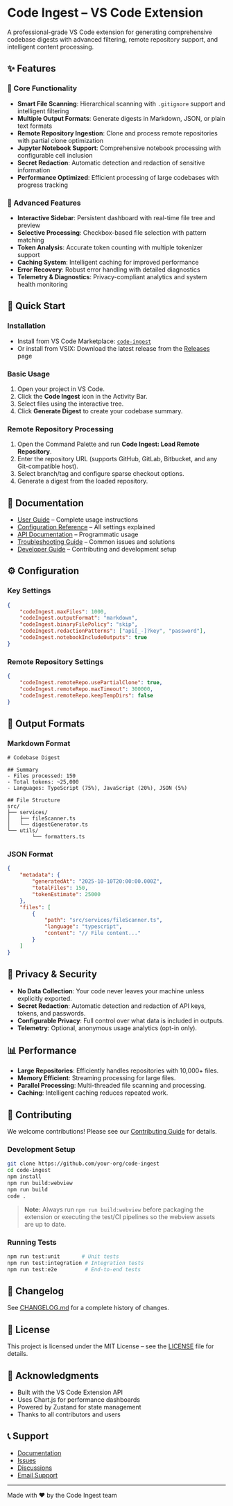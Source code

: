 # Code Ingest – VS Code Extension

A professional-grade VS Code extension for generating comprehensive codebase digests with advanced filtering, remote repository support, and intelligent content processing.

## ✨ Features

### 🎯 Core Functionality

- **Smart File Scanning**: Hierarchical scanning with `.gitignore` support and intelligent filtering
- **Multiple Output Formats**: Generate digests in Markdown, JSON, or plain text formats
- **Remote Repository Ingestion**: Clone and process remote repositories with partial clone optimization
- **Jupyter Notebook Support**: Comprehensive notebook processing with configurable cell inclusion
- **Secret Redaction**: Automatic detection and redaction of sensitive information
- **Performance Optimized**: Efficient processing of large codebases with progress tracking

### 🔧 Advanced Features

- **Interactive Sidebar**: Persistent dashboard with real-time file tree and preview
- **Selective Processing**: Checkbox-based file selection with pattern matching
- **Token Analysis**: Accurate token counting with multiple tokenizer support
- **Caching System**: Intelligent caching for improved performance
- **Error Recovery**: Robust error handling with detailed diagnostics
- **Telemetry & Diagnostics**: Privacy-compliant analytics and system health monitoring

## 🚀 Quick Start

### Installation

- Install from VS Code Marketplace: [`code-ingest`](https://marketplace.visualstudio.com/items?itemName=your-publisher.code-ingest)
- Or install from VSIX: Download the latest release from the [Releases](https://github.com/your-org/code-ingest/releases) page

### Basic Usage

1. Open your project in VS Code.
2. Click the **Code Ingest** icon in the Activity Bar.
3. Select files using the interactive tree.
4. Click **Generate Digest** to create your codebase summary.

### Remote Repository Processing

1. Open the Command Palette and run **Code Ingest: Load Remote Repository**.
2. Enter the repository URL (supports GitHub, GitLab, Bitbucket, and any Git-compatible host).
3. Select branch/tag and configure sparse checkout options.
4. Generate a digest from the loaded repository.

## 📖 Documentation

- [User Guide](docs/USER_GUIDE.md) – Complete usage instructions
- [Configuration Reference](docs/CONFIGURATION.md) – All settings explained
- [API Documentation](docs/API.md) – Programmatic usage
- [Troubleshooting Guide](docs/TROUBLESHOOTING.md) – Common issues and solutions
- [Developer Guide](docs/DEVELOPER_GUIDE.md) – Contributing and development setup

## ⚙️ Configuration

### Key Settings

```json
{
	"codeIngest.maxFiles": 1000,
	"codeIngest.outputFormat": "markdown",
	"codeIngest.binaryFilePolicy": "skip",
	"codeIngest.redactionPatterns": ["api[_-]?key", "password"],
	"codeIngest.notebookIncludeOutputs": true
}
```

### Remote Repository Settings

```json
{
	"codeIngest.remoteRepo.usePartialClone": true,
	"codeIngest.remoteRepo.maxTimeout": 300000,
	"codeIngest.remoteRepo.keepTempDirs": false
}
```

## 🎨 Output Formats

### Markdown Format

```
# Codebase Digest

## Summary
- Files processed: 150
- Total tokens: ~25,000
- Languages: TypeScript (75%), JavaScript (20%), JSON (5%)

## File Structure
src/
├── services/
│   ├── fileScanner.ts
│   └── digestGenerator.ts
└── utils/
		└── formatters.ts
```

### JSON Format

```json
{
	"metadata": {
		"generatedAt": "2025-10-10T20:00:00.000Z",
		"totalFiles": 150,
		"tokenEstimate": 25000
	},
	"files": [
		{
			"path": "src/services/fileScanner.ts",
			"language": "typescript",
			"content": "// File content..."
		}
	]
}
```

## 🔐 Privacy & Security

- **No Data Collection**: Your code never leaves your machine unless explicitly exported.
- **Secret Redaction**: Automatic detection and redaction of API keys, tokens, and passwords.
- **Configurable Privacy**: Full control over what data is included in outputs.
- **Telemetry**: Optional, anonymous usage analytics (opt-in only).

## 📊 Performance

- **Large Repositories**: Efficiently handles repositories with 10,000+ files.
- **Memory Efficient**: Streaming processing for large files.
- **Parallel Processing**: Multi-threaded file scanning and processing.
- **Caching**: Intelligent caching reduces repeated work.

## 🤝 Contributing

We welcome contributions! Please see our [Contributing Guide](CONTRIBUTING.md) for details.

### Development Setup

```bash
git clone https://github.com/your-org/code-ingest
cd code-ingest
npm install
npm run build:webview
npm run build
code .
```

> **Note:** Always run `npm run build:webview` before packaging the extension or executing the test/CI pipelines so the webview assets are up to date.

### Running Tests

```bash
npm run test:unit       # Unit tests
npm run test:integration # Integration tests
npm run test:e2e         # End-to-end tests
```

## 📝 Changelog

See [CHANGELOG.md](CHANGELOG.md) for a complete history of changes.

## 📄 License

This project is licensed under the MIT License – see the [LICENSE](LICENSE) file for details.

## 🙏 Acknowledgments

- Built with the VS Code Extension API
- Uses Chart.js for performance dashboards
- Powered by Zustand for state management
- Thanks to all contributors and users

## 📞 Support

- [Documentation](docs/)
- [Issues](https://github.com/your-org/code-ingest/issues)
- [Discussions](https://github.com/your-org/code-ingest/discussions)
- [Email Support](mailto:support@code-ingest.com)

---

Made with ❤️ by the Code Ingest team
